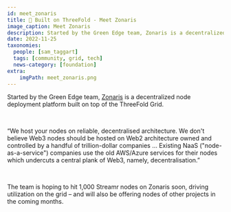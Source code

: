 ```yaml
---
id: meet_zonaris
title: 🤝 Built on ThreeFold - Meet Zonaris
image_caption: Meet Zonaris
description: Started by the Green Edge team, Zonaris is a decentralized node deployment platform built on top of the ThreeFold Grid.
date: 2022-11-25
taxonomies:
  people: [sam_taggart]
  tags: [community, grid, tech]
  news-category: [foundation]
extra:
    imgPath: meet_zonaris.png
---
```


Started by the Green Edge team, [Zonaris](https://www.zonaris.io/) is a decentralized node deployment platform built on top of the ThreeFold Grid.

<br/>

“We host your nodes on reliable, decentralised architecture. We don't believe Web3 nodes should be hosted on Web2 architecture owned and controlled by a handful of trillion-dollar companies … Existing NaaS ("node-as-a-service") companies use the old AWS/Azure services for their nodes which undercuts a central plank of Web3, namely, decentralisation.”

<br/>

The team is hoping to hit 1,000 Streamr nodes on Zonaris soon, driving utilization on the grid – and will also be offering nodes of other projects in the coming months.
